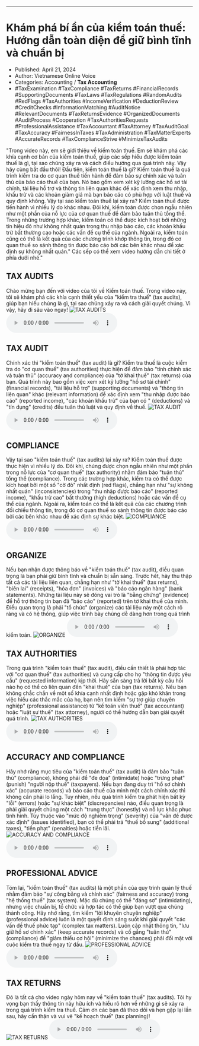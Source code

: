 
---

# Khám phá bí ẩn của kiểm toán thuế: Hướng dẫn toàn diện để giữ bình tĩnh và chuẩn bị

- Published: April 21, 2024
- Author: Vietnamese Online Voice
- Categories: Accounting / **Tax Accounting**
- #TaxExamination #TaxCompliance #TaxReturns #FinancialRecords #SupportingDocuments #TaxLaws #TaxRegulations #RandomAudits #RedFlags #TaxAuthorities #IncomeVerification #DeductionReview #CreditChecks #InformationMatching #AuditNotice #RelevantDocuments #TaxReturnsEvidence #OrganizedDocuments #AuditProcess #Cooperation #TaxAuthoritiesRequests #ProfessionalAssistance #TaxAccountant #TaxAttorney #TaxAuditGoal #TaxAccuracy #FairnessInTaxes #TaxAdministration #TaxMatterExperts #AccurateRecords #TaxComplianceStrive #MinimizeTaxAudits

"Trong video này, em sẽ giới thiệu về kiểm toán thuế. Em sẽ khám phá các khía cạnh cơ bản của kiểm toán thuế, giúp các sếp hiểu được kiểm toán thuế là gì, tại sao chúng xảy ra và cách điều hướng qua quá trình này. Vậy hãy cùng bắt đầu thôi! Đầu tiên, kiểm toán thuế là gì? Kiểm toán thuế là quá trình kiểm tra do cơ quan thuế tiến hành để đảm bảo sự chính xác và tuân thủ của báo cáo thuế của bạn. Nó bao gồm xem xét kỹ lưỡng các hồ sơ tài chính, tài liệu hỗ trợ và thông tin liên quan khác để xác định xem thu nhập, khấu trừ và các khoản giảm giá mà bạn báo cáo có phù hợp với luật thuế và quy định không. Vậy tại sao kiểm toán thuế lại xảy ra? Kiểm toán thuế được tiến hành vì nhiều lý do khác nhau. Đôi khi, kiểm toán được chọn ngẫu nhiên như một phần của nỗ lực của cơ quan thuế để đảm bảo tuân thủ tổng thể. Trong những trường hợp khác, kiểm toán có thể được kích hoạt bởi những tín hiệu đỏ như không nhất quán trong thu nhập báo cáo, các khoản khấu trừ bất thường cao hoặc các vấn đề cụ thể của ngành. Ngoài ra, kiểm toán cũng có thể là kết quả của các chương trình khớp thông tin, trong đó cơ quan thuế so sánh thông tin được báo cáo bởi các bên khác nhau để xác định sự không nhất quán." Các sếp có thể xem video hướng dẫn chi tiết ở phía dưới nhé."


## TAX AUDITS

Chào mừng bạn đến với video của tôi về Kiểm toán thuế. Trong video này, tôi sẽ khám phá các khía cạnh thiết yếu của "kiểm tra thuế" (tax audits), giúp bạn hiểu chúng là gì, tại sao chúng xảy ra và cách giải quyết chúng. Vì vậy, hãy đi sâu vào ngay!
![TAX AUDITS](https://http-archiver-apis-production-80.schnworks.com/storage/images/transitions/2024-04-21/transition-9158945104-Montserrat-SemiBold-673AB7.jpg)
<audio controls>
    <source src="https://http-archiver-apis-production-80.schnworks.com/storage/audio/file-14353565762.mp3" type="audio/mpeg">
</audio>



## TAX AUDIT

Chính xác thì "kiểm toán thuế" (tax audit) là gì? Kiểm tra thuế là cuộc kiểm tra do "cơ quan thuế" (tax authorities) thực hiện để đảm bảo "tính chính xác và tuân thủ" (accuracy and compliance) của "tờ khai thuế" (tax returns) của bạn. Quá trình này bao gồm việc xem xét kỹ lưỡng "hồ sơ tài chính" (financial records), "tài liệu hỗ trợ" (supporting documents) và "thông tin liên quan" khác (relevant information) để xác định xem "thu nhập được báo cáo" (reported income), "các khoản khấu trừ" của bạn có " (deductions) và "tín dụng" (credits) đều tuân thủ luật và quy định về thuế.
![TAX AUDIT](https://http-archiver-apis-production-80.schnworks.com/storage/images/transitions/2024-04-21/transition-22276157365-Montserrat-SemiBold-880E4F.jpg)
<audio controls>
    <source src="https://http-archiver-apis-production-80.schnworks.com/storage/audio/file-4160495280.mp3" type="audio/mpeg">
</audio>



## COMPLIANCE

Vậy tại sao "kiểm toán thuế" (tax audits) lại xảy ra? Kiểm toán thuế được thực hiện vì nhiều lý do. Đôi khi, chúng được chọn ngẫu nhiên như một phần trong nỗ lực của "cơ quan thuế" (tax authority) nhằm đảm bảo "tuân thủ" tổng thể (compliance). Trong các trường hợp khác, kiểm tra có thể được kích hoạt bởi một số "cờ đỏ" nhất định (red flags), chẳng hạn như "sự không nhất quán" (inconsistencies) trong "thu nhập được báo cáo" (reported income), "khấu trừ cao" bất thường (high deductions) hoặc các vấn đề cụ thể của ngành. Ngoài ra, kiểm toán có thể là kết quả của các chương trình đối chiếu thông tin, trong đó cơ quan thuế so sánh thông tin được báo cáo bởi các bên khác nhau để xác định sự khác biệt.
![COMPLIANCE](https://http-archiver-apis-production-80.schnworks.com/storage/images/transitions/2024-04-21/transition--28530976417-Montserrat-SemiBold-880E4F.jpg)
<audio controls>
    <source src="https://http-archiver-apis-production-80.schnworks.com/storage/audio/file-17178276424.mp3" type="audio/mpeg">
</audio>



## ORGANIZE

Nếu bạn nhận được thông báo về "kiểm toán thuế" (tax audit), điều quan trọng là bạn phải giữ bình tĩnh và chuẩn bị sẵn sàng. Trước hết, hãy thu thập tất cả các tài liệu liên quan, chẳng hạn như "tờ khai thuế" (tax returns), "biên lai" (receipts), "hóa đơn" (invoices) và "báo cáo ngân hàng" (bank statements). Những tài liệu này sẽ đóng vai trò là "bằng chứng" (evidence) để hỗ trợ thông tin bạn đã "báo cáo" (reported) trên tờ khai thuế của mình. Điều quan trọng là phải "tổ chức" (organize) các tài liệu này một cách rõ ràng và có hệ thống, giúp việc trình bày chúng dễ dàng hơn trong quá trình kiểm toán.
![ORGANIZE](https://http-archiver-apis-production-80.schnworks.com/storage/images/transitions/2024-04-21/transition-53718465221-Montserrat-Thin-4A148C.jpg)
<audio controls>
    <source src="https://http-archiver-apis-production-80.schnworks.com/storage/audio/file-855185946.mp3" type="audio/mpeg">
</audio>



## TAX AUTHORITIES

Trong quá trình "kiểm toán thuế" (tax audit), điều cần thiết là phải hợp tác với "cơ quan thuế" (tax authorities) và cung cấp cho họ "thông tin được yêu cầu" (requested information) kịp thời. Hãy sẵn sàng trả lời bất kỳ câu hỏi nào họ có thể có liên quan đến "khai thuế" của bạn (tax returns). Nếu bạn không chắc chắn về một số khía cạnh nhất định hoặc gặp khó khăn trong việc hiểu các thắc mắc của họ, bạn nên tìm kiếm "sự trợ giúp chuyên nghiệp" (professional assistance) từ "kế toán viên thuế" (tax accountant) hoặc "luật sư thuế" (tax attorney), người có thể hướng dẫn bạn giải quyết quá trình.
![TAX AUTHORITIES](https://http-archiver-apis-production-80.schnworks.com/storage/images/transitions/2024-04-21/transition--55986647803-Montserrat-ExtraBold-1A237E.jpg)
<audio controls>
    <source src="https://http-archiver-apis-production-80.schnworks.com/storage/audio/file-31061435550.mp3" type="audio/mpeg">
</audio>



## ACCURACY AND COMPLIANCE

Hãy nhớ rằng mục tiêu của "kiểm toán thuế" (tax audit) là đảm bảo "tuân thủ" (compliance), không phải để "đe dọa" (intimidate) hoặc "trừng phạt" (punish) "người nộp thuế" (taxpayers). Nếu bạn đang duy trì "hồ sơ chính xác" (accurate records) và báo cáo thuế của mình một cách chính xác thì không cần phải lo lắng. Tuy nhiên, nếu quá trình kiểm tra phát hiện bất kỳ "lỗi" (errors) hoặc "sự khác biệt" (discrepancies) nào, điều quan trọng là phải giải quyết chúng một cách "trung thực" (honestly) và nỗ lực khắc phục tình hình. Tùy thuộc vào "mức độ nghiêm trọng" (severity) của "vấn đề được xác định" (issues identified), bạn có thể phải trả "thuế bổ sung" (additional taxes), "tiền phạt" (penalties) hoặc tiền lãi.
![ACCURACY AND COMPLIANCE](https://http-archiver-apis-production-80.schnworks.com/storage/images/transitions/2024-04-21/transition--19011378798-Montserrat-Thin-512DA8.jpg)
<audio controls>
    <source src="https://http-archiver-apis-production-80.schnworks.com/storage/audio/file-26988339093.mp3" type="audio/mpeg">
</audio>



## PROFESSIONAL ADVICE

Tóm lại, "kiểm toán thuế" (tax audits) là một phần của quy trình quản lý thuế nhằm đảm bảo "sự công bằng và chính xác" (fairness and accuracy) trong "hệ thống thuế" (tax system). Mặc dù chúng có thể "đáng sợ" (intimidating), nhưng việc chuẩn bị, tổ chức và hợp tác có thể giúp bạn vượt qua chúng thành công. Hãy nhớ rằng, tìm kiếm "lời khuyên chuyên nghiệp" (professional advice) luôn là một quyết định sáng suốt khi giải quyết "các vấn đề thuế phức tạp" (complex tax matters). Luôn cập nhật thông tin, "lưu giữ hồ sơ chính xác" (keep accurate records) và cố gắng "tuân thủ" (compliance) để "giảm thiểu cơ hội" (minimize the chances) phải đối mặt với cuộc kiểm tra thuế ngay từ đầu.
![PROFESSIONAL ADVICE](https://http-archiver-apis-production-80.schnworks.com/storage/images/transitions/2024-04-21/transition-6304614855-Montserrat-Thin-673AB7.jpg)
<audio controls>
    <source src="https://http-archiver-apis-production-80.schnworks.com/storage/audio/file-13667474854.mp3" type="audio/mpeg">
</audio>



## TAX RETURNS

Đó là tất cả cho video ngày hôm nay về "kiểm toán thuế" (tax audits). Tôi hy vọng bạn thấy thông tin này hữu ích và hiểu rõ hơn về những gì sẽ xảy ra trong quá trình kiểm tra thuế. Cảm ơn các bạn đã theo dõi và hẹn gặp lại lần sau, hãy cẩn thận và vui vẻ "kế hoạch thuế" (tax planning)!
![TAX RETURNS](https://http-archiver-apis-production-80.schnworks.com/storage/images/transitions/2024-04-21/transition-1933361527-Montserrat-SemiBold-1A237E.jpg)
<audio controls>
    <source src="https://http-archiver-apis-production-80.schnworks.com/storage/audio/file-805276199.mp3" type="audio/mpeg">
</audio>

